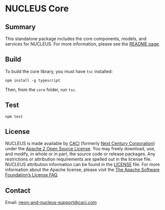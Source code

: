 # NUCLEUS Core

## Summary

This standalone package includes the core components, models, and services for NUCLEUS.  For more information, please see the [README page](../README.md).

## Build

To build the core library, you must have `tsc` installed:

```
npm install -g typescript
```

Then, from the `core` folder, run `tsc`.

## Test

```
npm test
```

## License

NUCLEUS is made available by [CACI](http://www.caci.com) (formerly [Next Century Corporation](http://www.nextcentury.com)) under the [Apache 2 Open Source License](http://www.apache.org/licenses/LICENSE-2.0.txt). You may freely download, use, and modify, in whole or in part, the source code or release packages. Any restrictions or attribution requirements are spelled out in the license file. NUCLEUS attribution information can be found in the [LICENSE](./LICENSE) file. For more information about the Apache license, please visit the [The Apache Software Foundation’s License FAQ](http://www.apache.org/foundation/license-faq.html).

## Contact

Email: [neon-and-nucleus-support@caci.com](mailto:neon-and-nucleus-support@caci.com)

